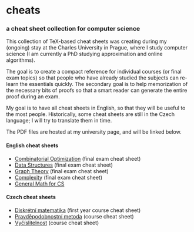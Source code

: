 # cheats
### a cheat sheet collection for computer science

This collection of TeX-based cheat sheets was creating during my (ongoing) stay
at the Charles University in Prague, where I study computer science (I am
currently a PhD studying approximation and online algorithms).

The goal is to create a compact reference for individual courses (or final exam
topics) so that people who have already studied the subjects can re-learn the
essentials quickly. The secondary goal is to help memorization of the necessary
bits of proofs so that a smart reader can generate the entire proof during an
exam.

My goal is to have all cheat sheets in English, so that they will be useful
to the most people. Historically, some cheat sheets are still in the Czech
language; I will try to translate them in time.

The PDF files are hosted at my university page, and will be linked below.

#### English cheat sheets

- [Combinatorial Optimization](http://iuuk.mff.cuni.cz/~bohm/cheats/combopt.pdf) (final exam cheat sheet)
- [Data Structures](http://iuuk.mff.cuni.cz/~bohm/cheats/datastruct.pdf) (final exam cheat sheet)
- [Graph Theory](http://iuuk.mff.cuni.cz/~bohm/cheats/graphtheory.pdf) (final exam cheat sheet)
- [Complexity](http://iuuk.mff.cuni.cz/~bohm/cheats/complexity.pdf) (final exam cheat sheet)
- [General Math for CS](https://www.cosy.sbg.ac.at/~held/teaching/aads/TCS-cheat_sheet.pdf)


#### Czech cheat sheets

- [Diskrétní matematika](http://iuuk.mff.cuni.cz/~bohm/cheats/discrete.pdf) (first year course cheat sheet)
- [Pravděpodobnostní metoda](http://iuuk.mff.cuni.cz/~bohm/cheats/pm.pdf) (course cheat sheet)
- [Vyčíslitelnost](http://iuuk.mff.cuni.cz/~bohm/cheats/vyc1.pdf) (course cheat sheet)


